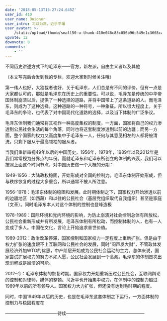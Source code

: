 ```yaml
---
date: '2018-05-13T15:27:24.645Z'
user_id: 410
user_name: Onioner
user_intro: 习以为常，近乎平壤
user_avatar: >-
    /static/upload/thumb/small50-u-thumb-410e046c83c056b96c549e1c3665caf7b2d023521b6.png
upvote: 12
downvote: 0
comments:
    - ''
---
```


不同历史讲述方式下的毛泽东——官方，新左派，自由主义者以及其他

（本文写完后会发到我的专栏，欢迎大家到时候关注哦）

第一伟人也好，大独裁者也好，关于毛泽东，人们总是有不同的评价。但有一点是大家都认可的，那就是毛泽东在历史上的重要性。可以说，毛泽东是传统的中华帝国体制崩溃以后，提供了一种选择的道路，并将中国带上了这条道路的人。而毛泽东，则成为了这种选择，这种道路的一种符号，一种象征。所以很大程度上，关于毛泽东的争论，也代表了对中国现代化道路的选择，以及当下体制的广泛争议。

毛泽东体制我们通常将其视作一种高度集权的制度，一方面，国家将自己的权力渗透到公民社会生活的每个角落，同时也将这套制度渗透到以前的边疆；而另一方面，整个国家的权力又高度集中于毛泽东一人，任何与其意见相左的人都将被清洗，只剩下服从于最高领袖的服从者。  

当我们重新审视49年以后的中国历史，1956年，1978年，1989年以及2012年是我们常常视为分界点的年份。而就毛泽东和毛泽东所创立的体制的兴衰，我们可以按照上面这个时间节点，对中国历史做一个大概的分期：

1949-1956：大陆政权稳固，开始形成对全国的控制力。毛泽东体制开始形成，但与秩序恢复的过程大多重合，所以通常不被人所注意。

1956-1978：毛泽东体制的稳固和发展。此时期体制之下，国家权力开始渗透以前的边疆地区（如西藏）和以往的公民社会（基层党组织取代自我组织）甚至是家庭（文革）。同时毛泽东本人对这个体制的控制也登峰造极

1978-1989：国际环境和党内环境的影响，为防止崩溃对社会控制总体有所放松，公民社会重新形成并有所发展，毛泽东体制有所松动，而控制体制的人，也有一人变成了多人。中国在文化，言论上开始追求普世价值。

1989-2012：政治改革停滞，国家控制和国家权力一定程度上重新扩张。但是由于权力扩张的速度跟不上互联网和公民社会的发展，同时“闷声发大财”，不管政体发展经济外加WTO的优惠，中产阶层开始成为公民社会运动的主力。总体来说，国家尝试扩展权力的努力不如人愿，公民社会发展到一个高潮。毛泽东的体制首次出现消解或是崩溃的可能。

2012-今：毛泽东体制的恢复时期。国家权力开始重新压过公民社会，互联网舆论的控制和对律师，媒体的整顿。习近平也开始集中权力，在体制中的控制力超过1989年以前的所有领导人。国家权力大力扩张，但还没有达到毛时期的程度。

同时，中国1949年以后的历史，也是在毛泽东这套体制之下运行，一方面体制的控制力与稳固程度在 

————————————待续——————————————————
